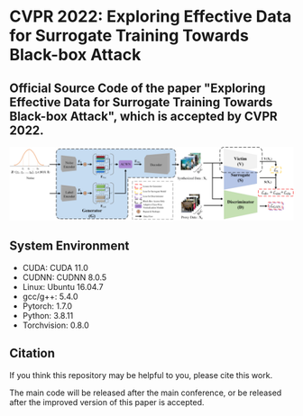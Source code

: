 # CVPR 2022: Exploring Effective Data for Surrogate Training Towards Black-box Attack
## **Official** Source Code of the paper "Exploring Effective Data for Surrogate Training Towards Black-box Attack", which is accepted by CVPR 2022.

![Framework](img/frameworks.jpg)

## System Environment

* CUDA: CUDA 11.0
* CUDNN: CUDNN 8.0.5
* Linux: Ubuntu 16.04.7
* gcc/g++: 5.4.0
* Pytorch: 1.7.0
* Python: 3.8.11
* Torchvision: 0.8.0

## Citation
If you think this repository may be helpful to you, please cite this work.

The main code will be released after the main conference, or be released after the improved version of this paper is accepted.
